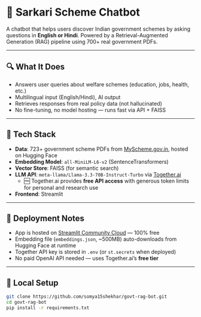 # 🤖 Sarkari Scheme Chatbot

A chatbot that helps users discover Indian government schemes by asking questions in **English or Hindi**. Powered by a Retrieval-Augmented Generation (RAG) pipeline using 700+ real government PDFs.

---

## 🔍 What It Does

- Answers user queries about welfare schemes (education, jobs, health, etc.)
- Multilingual input (English/Hindi), AI output
- Retrieves responses from real policy data (not hallucinated)
- No fine-tuning, no model hosting — runs fast via API + FAISS

---

## 🧠 Tech Stack

- **Data**: 723+ government scheme PDFs from [MyScheme.gov.in](https://www.myscheme.gov.in/), hosted on Hugging Face  
- **Embedding Model**: `all-MiniLM-L6-v2` (SentenceTransformers)  
- **Vector Store**: FAISS (for semantic search)  
- **LLM API**: `meta-llama/Llama-3.3-70B-Instruct-Turbo` via [Together.ai](https://platform.together.xyz/)  
  - 🆓 Together.ai provides **free API access** with generous token limits for personal and research use  
- **Frontend**: Streamlit  

---

## 🚀 Deployment Notes

- App is hosted on [Streamlit Community Cloud](https://streamlit.io/cloud) — 100% free  
- Embedding file (`embeddings.json`, ~500MB) auto-downloads from Hugging Face at runtime  
- Together API key is stored in `.env` (or `st.secrets` when deployed)  
- No paid OpenAI API needed — uses Together.ai’s **free tier**  

---

## 🧪 Local Setup

```bash
git clone https://github.com/somya15shekhar/govt-rag-bot.git
cd govt-rag-bot
pip install -r requirements.txt
